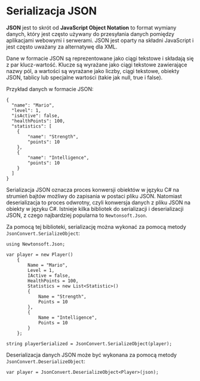 # Serializacja JSON

**JSON** jest to skrót od **JavaScript Object Notation** to format wymiany danych, który jest często używany do przesyłania danych pomiędzy aplikacjami webowymi i serwerami. JSON jest oparty na składni JavaScript i jest często uważany za alternatywę dla XML.

Dane w formacie JSON są reprezentowane jako ciągi tekstowe i składają się z par klucz-wartość. Klucze są wyrażane jako ciągi tekstowe zawierające nazwy pól, a wartości są wyrażane jako liczby, ciągi tekstowe, obiekty JSON, tablicy lub specjalne wartości (takie jak null, true i false).

Przykład danych w formacie JSON:

```
{
  "name": "Mario",
  "level": 1,
  "isActive": false,
  "healthPoints": 100,
  "statistics": [
    {
        "name": "Strength",
        "points": 10
    },
    {
        "name": "Intelligence",
        "points": 10
    }
  ]
}

```

Serializacja JSON oznacza proces konwersji obiektów w języku C# na strumień bajtów możliwy do zapisania w postaci pliku JSON. Natomiast deserializacja to proces odwrotny, czyli konwersja danych z pliku JSON na obiekty w języku C#. Istnieje kilka bibliotek do serializacji i deserializacji JSON, z czego najbardziej popularna to `Newtonsoft.Json`.

Za pomocą tej biblioteki, serializację można wykonać za pomocą metody `JsonConvert.SerializeObject`:

```
using Newtonsoft.Json;

var player = new Player()
    {
        Name = "Mario",
        Level = 1,
        IActive = false,
        HealthPoints = 100,
        Statistics = new List<Statistic>()
        {
            Name = "Strength",
            Points = 10
        },
        {
            Name = "Intelligence",
            Points = 10
        }
    };

string playerSerialized = JsonConvert.SerializeObject(player);
```

Deserializacja danych JSON może być wykonana za pomocą metody `JsonConvert.DeserializeObject`:

```
var player = JsonConvert.DeserializeObject<Player>(json);
```